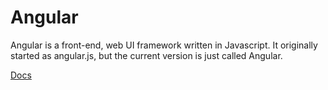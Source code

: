# Angular
Angular is a front-end, web UI framework written in Javascript. It originally started as angular.js, but the current version is just called Angular.

[Docs](https://angular.io/docs)
